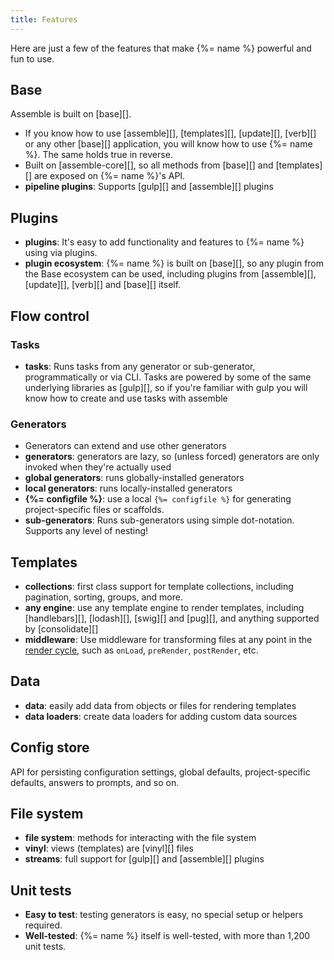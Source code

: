 ```yaml
---
title: Features
---
```


Here are just a few of the features that make {%= name %} powerful and fun to use.

## Base

Assemble is built on [base][].

* If you know how to use [assemble][], [templates][], [update][], [verb][] or any other [base][] application, you will know how to use {%= name %}. The same holds true in reverse.
* Built on [assemble-core][], so all methods from [base][] and [templates][] are exposed on {%= name %}'s API.
* **pipeline plugins**: Supports [gulp][] and [assemble][] plugins

## Plugins

* **plugins**: It's easy to add functionality and features to {%= name %} using via plugins.
* **plugin ecosystem**: {%= name %} is built on [base][], so any plugin from the Base ecosystem can be used, including plugins from [assemble][], [update][], [verb][] and [base][] itself.

## Flow control

### Tasks

* **tasks**: Runs tasks from any generator or sub-generator, programmatically or via CLI. Tasks are powered by some of the same underlying libraries as [gulp][], so if you're familiar with gulp you will know how to create and use tasks with assemble

### Generators

* Generators can extend and use other generators
* **generators**: generators are lazy, so (unless forced) generators are only invoked when they're actually used
* **global generators**: runs globally-installed generators
* **local generators**: runs locally-installed generators
* **{%= configfile %}**: use a local `{%= configfile %}` for generating project-specific files or scaffolds.
* **sub-generators**: Runs sub-generators using simple dot-notation. Supports any level of nesting!

## Templates

* **collections**: first class support for template collections, including pagination, sorting, groups, and more.
* **any engine**: use any template engine to render templates, including [handlebars][], [lodash][], [swig][] and [pug][], and anything supported by [consolidate][]
* **middleware**: Use middleware for transforming files at any point in the [render cycle](render-cycle.md), such as `onLoad`, `preRender`, `postRender`, etc.

## Data

* **data**: easily add data from objects or files for rendering templates
* **data loaders**: create data loaders for adding custom data sources

## Config store

API for persisting configuration settings, global defaults, project-specific defaults, answers to prompts, and so on.

## File system

* **file system**: methods for interacting with the file system
* **vinyl**: views (templates) are [vinyl][] files
* **streams**: full support for [gulp][] and [assemble][] plugins

## Unit tests

* **Easy to test**: testing generators is easy, no special setup or helpers required.
* **Well-tested**: {%= name %} itself is well-tested, with more than 1,200 unit tests.

